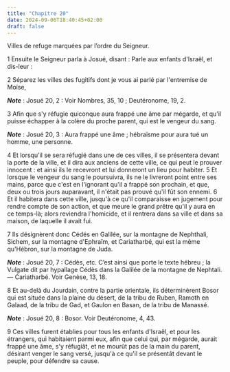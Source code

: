 ```yaml
---
title: "Chapitre 20"
date: 2024-09-06T18:40:45+02:00
draft: false
---
```



Villes de refuge marquées par l’ordre du Seigneur.


1 Ensuite le Seigneur parla à Josué, disant : Parle aux enfants d'Israël, et dis-leur :


2 Séparez les villes des fugitifs dont je vous ai parlé par l'entremise de Moïse,

***Note*** :  Josué 20, 2 : Voir Nombres, 35, 10 ; Deutéronome, 19, 2.

3 Afin que s'y réfugie quiconque aura frappé une âme par mégarde, et qu'il puisse échapper à la colère du proche parent, qui est le vengeur du sang.

***Note*** :  Josué 20, 3 : Aura frappé une âme ; hébraïsme pour aura tué un homme, une personne.

4 Et lorsqu'il se sera réfugié dans une de ces villes, il se présentera devant la porte de la ville, et il dira aux anciens de cette ville, ce qui peut le prouver innocent : et ainsi ils le recevront et lui donneront un lieu pour habiter. 5 Et lorsque le vengeur du sang le poursuivra, ils ne le livreront point entre ses mains, parce que c'est en l'ignorant qu'il a frappé son prochain, et que, deux ou trois jours auparavant, il n'était pas prouvé qu'il fût son ennemi. 6 Et il habitera dans cette ville, jusqu'à ce qu'il comparaisse en jugement pour rendre compte de son action, et que meure le grand prêtre qu'il y aura en ce temps-là; alors reviendra l'homicide, et il rentrera dans sa ville et dans sa maison, de laquelle il avait fui.


7 Ils désignèrent donc Cédés en Galilée, sur la montagne de Nephthali, Sichem, sur la montagne d'Ephraïm, et Cariatharbé, qui est la même qu'Hébron, sur la montagne de Juda.

***Note*** :  Josué 20, 7 : Cédès, etc. C’est ainsi que porte le texte hébreu ; la Vulgate dit par hypallage Cédès dans la Galilée de la montagne de Nephtali. ― Cariatharbé. Voir Genèse, 13, 18.

8 Et au-delà du Jourdain, contre la partie orientale, ils déterminèrent Bosor qui est située dans la plaine du désert, de la tribu de Ruben, Ramoth en Galaad, de la tribu de Gad, et Gaulon en Basan, de la tribu de Manassé.

***Note*** :  Josué 20, 8 : Bosor. Voir Deutéronome, 4, 43.


9 Ces villes furent établies pour tous les enfants d'Israël, et pour les étrangers, qui habitaient parmi eux, afin que celui qui, par mégarde, aurait frappé une âme, s'y réfugiât, et ne mourût pas de la main du parent, désirant venger le sang versé, jusqu'à ce qu'il se présentât devant le peuple, pour défendre sa cause.

